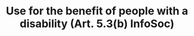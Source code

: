 ---
title: "Use for the benefit of people with a disability (Art. 5.3(b) InfoSoc)"
short: "info53b"
draft: "false"
summary: ""
linklaw: ""
---